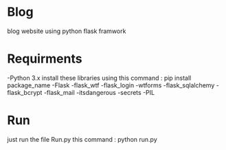 # Blog
blog website using python flask framwork

# Requirments
-Python 3.x
install these libraries using this command : pip install package_name
-Flask
-flask_wtf
-flask_login
-wtforms
-flask_sqlalchemy
-flask_bcrypt
-flask_mail
-itsdangerous
-secrets
-PIL

# Run 
 just run the file Run.py this command : python run.py
